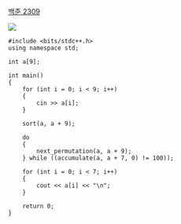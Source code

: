[백준 2309](https://www.acmicpc.net/problem/2309)

<img src="https://img.shields.io/badge/c++-00599C?style=for-the-badge&logo=c%2B%2B&logoColor=white">

```
#include <bits/stdc++.h>
using namespace std;

int a[9];

int main()
{
    for (int i = 0; i < 9; i++)
    {
        cin >> a[i];
    }

    sort(a, a + 9);

    do
    {
        next_permutation(a, a + 9);
    } while ((accumulate(a, a + 7, 0) != 100));

    for (int i = 0; i < 7; i++)
    {
        cout << a[i] << "\n";
    }

    return 0;
}
```
